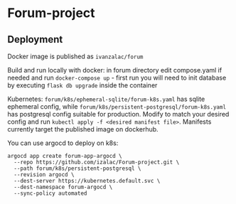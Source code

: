 # Forum-project


## Deployment

Docker image is published as `ivanzalac/forum`

Build and run locally with docker: in forum directory edit compose.yaml if needed and run `docker-compose up` - first run you will need to init database by executing `flask db upgrade` inside the container

Kubernetes: `forum/k8s/ephemeral-sqlite/forum-k8s.yaml` has sqlite ephemeral config, while `forum/k8s/persistent-postgresql/forum-k8s.yaml` has postgresql config suitable for production. Modify to match your desired config and run `kubectl apply -f <desired manifest file>`. Manifests currently target the published image on dockerhub.

You can use argocd to deploy on k8s:
```
argocd app create forum-app-argocd \
  --repo https://github.com/izalac/Forum-project.git \
  --path forum/k8s/persistent-postgresql \
  --revision argocd \
  --dest-server https://kubernetes.default.svc \
  --dest-namespace forum-argocd \
  --sync-policy automated
```
